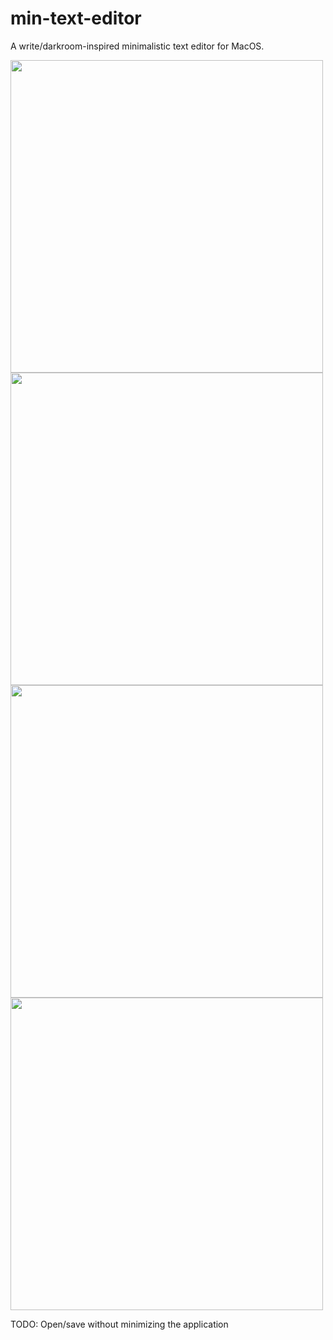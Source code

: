 # min-text-editor

A write/darkroom-inspired minimalistic text editor for MacOS. 

<img src="https://github.com/DanielDo98/min-text-editor/blob/master/assets/Parchment.png" width="500">
<img src="https://github.com/DanielDo98/min-text-editor/blob/master/assets/Matrix.png" width="500">
<img src="https://github.com/DanielDo98/min-text-editor/blob/master/assets/Sky.png" width="500">
<img src="https://github.com/DanielDo98/min-text-editor/blob/master/assets/Hall.png" width="500">

TODO:
Open/save without minimizing the application
